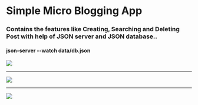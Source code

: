 # Simple Micro Blogging App

### Contains the features like Creating, Searching and Deleting Post with help of JSON server and JSON database..

#### json-server --watch data/db.json

<img src='https://user-images.githubusercontent.com/20695270/200132295-c0eb4409-c402-4e46-b696-7543b0b8547c.png'><hr>

<img src='https://user-images.githubusercontent.com/20695270/200132314-224d6cf0-8820-4753-925d-2f6c5344adcb.png'><hr>

<img src='https://user-images.githubusercontent.com/20695270/200132453-0f585c5e-56d0-4654-bcc1-72be70f3fd69.png'>
